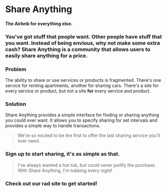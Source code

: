 # Share Anything

#### The Airbnb for everything else.

### You've got stuff that people want. Other people have stuff that you want. Instead of being envious, why not make some extra cash? Share Anything is a community that allows users to easily share anything for a price.

### Problem
The ability to share or use services or products is fragmented. There's one service for renting apartments, another for sharing cars. There's a site for every service or product, but not a site **for** every service and product.

### Solution
Share Anything provides a simple interface for finding or sharing anything you could ever want.  It allows you to specify sharing for set intervals and provides a simple way to handle transactions.

> We're so excited to be the first to offer the last sharing service you'll ever need.

### Sign up to start sharing, it's as simple as that.

> I've always wanted a hot tub, but could never justify the purchase. With Share Anything, I'm tubbing every night!

### Check out our rad site to get started!
